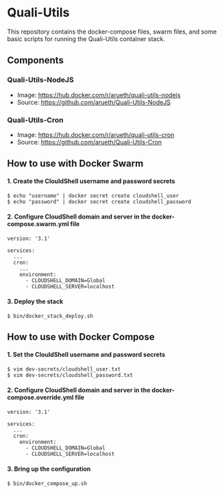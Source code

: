 # Quali-Utils
This repository contains the docker-compose files, swarm files, and some basic scripts for running the Quali-Utils container stack.

## Components
### Quali-Utils-NodeJS
* Image: https://hub.docker.com/r/arueth/quali-utils-nodejs
* Source: https://github.com/arueth/Quali-Utils-NodeJS

### Quali-Utils-Cron
* Image: https://hub.docker.com/r/arueth/quali-utils-cron
* Source: https://github.com/arueth/Quali-Utils-Cron

## How to use with Docker Swarm
#### 1. Create the ClouldShell username and password secrets
    $ echo "username" | docker secret create cloudshell_user
    $ echo "password" | docker secret create cloudshell_password

#### 2. Configure CloudShell domain and server in the docker-compose.swarm.yml file
    version: '3.1'
    
    services:
      ...
      cron:
        ...
        environment:
          - CLOUDSHELL_DOMAIN=Global
          - CLOUDSHELL_SERVER=localhost
#### 3. Deploy the stack
    $ bin/docker_stack_deploy.sh

## How to use with Docker Compose
#### 1. Set the ClouldShell username and password secrets
    $ vim dev-secrets/cloudshell_user.txt
    $ vim dev-secrets/cloudshell_password.txt

#### 2. Configure CloudShell domain and server in the docker-compose.override.yml file
    version: '3.1'
    
    services:
      ...
      cron:
        environment:
          - CLOUDSHELL_DOMAIN=Global
          - CLOUDSHELL_SERVER=localhost

#### 3. Bring up the configuration
    $ bin/docker_compose_up.sh
